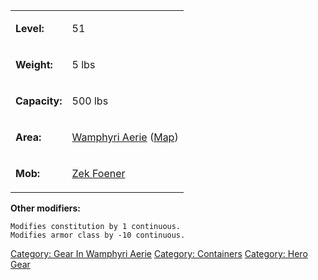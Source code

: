 <table>
<tr>
<td>

<b>Level:</b>

</td>
<td>

51

</td>
</tr>
<tr>
<td>

<b>Weight:</b>

</td>
<td>

5 lbs

</td>
</tr>
<tr>
<td>

<b>Capacity:</b>

</td>
<td>

500 lbs

</td>
</tr>
<tr>
<td>

<b>Area:</b>

</td>
<td>

[Wamphyri Aerie](:Category:_Wamphyri_Aerie.md "wikilink")
([Map](Wamphyri_Aerie_Map.md "wikilink"))

</td>
</tr>
<tr>
<td>

<b>Mob:</b>

</td>
<td>

[Zek Foener](Zek_Foener "wikilink")

</td>
</tr>
</table>

<b>Other modifiers:</b>

`Modifies constitution by 1 continuous.`  
`Modifies armor class by -10 continuous.`

[Category: Gear In Wamphyri
Aerie](Category:_Gear_In_Wamphyri_Aerie "wikilink") [Category:
Containers](Category:_Containers "wikilink") [Category: Hero
Gear](Category:_Hero_Gear "wikilink")

